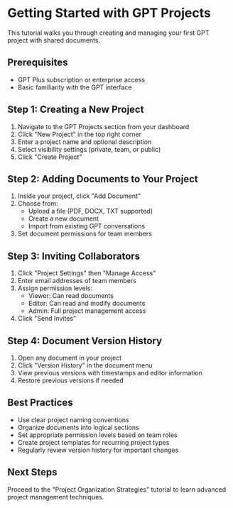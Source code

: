 # Getting Started with GPT Projects

This tutorial walks you through creating and managing your first GPT project with shared documents.

## Prerequisites
- GPT Plus subscription or enterprise access
- Basic familiarity with the GPT interface

## Step 1: Creating a New Project

1. Navigate to the GPT Projects section from your dashboard
2. Click "New Project" in the top right corner
3. Enter a project name and optional description
4. Select visibility settings (private, team, or public)
5. Click "Create Project"

## Step 2: Adding Documents to Your Project

1. Inside your project, click "Add Document"
2. Choose from:
   - Upload a file (PDF, DOCX, TXT supported)
   - Create a new document
   - Import from existing GPT conversations
3. Set document permissions for team members

## Step 3: Inviting Collaborators

1. Click "Project Settings" then "Manage Access"
2. Enter email addresses of team members
3. Assign permission levels:
   - Viewer: Can read documents
   - Editor: Can read and modify documents
   - Admin: Full project management access
4. Click "Send Invites"

## Step 4: Document Version History

1. Open any document in your project
2. Click "Version History" in the document menu
3. View previous versions with timestamps and editor information
4. Restore previous versions if needed

## Best Practices

- Use clear project naming conventions
- Organize documents into logical sections
- Set appropriate permission levels based on team roles
- Create project templates for recurring project types
- Regularly review version history for important changes

## Next Steps

Proceed to the "Project Organization Strategies" tutorial to learn advanced project management techniques. 